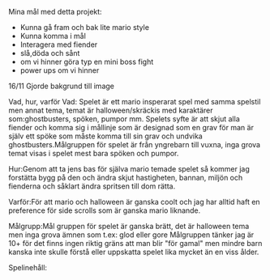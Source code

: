 Mina mål med detta projekt:
* Kunna gå fram och bak lite mario style
* Kunna komma i mål
* Interagera med fiender
* slå,döda och sånt
* om vi hinner göra typ en mini boss fight
* power ups om vi hinner


16/11 
Gjorde bakgrund till image

Vad, hur, varför
Vad:
Spelet är ett mario insperarat spel med samma spelstil men annat tema, temat är halloween/skräckis med karaktärer som:ghostbusters, spöken, pumpor mm. Spelets syfte är att skjut alla fiender och komma sig i mållinje som är designad som en grav för man är själv ett spöke som måste komma till sin grav och undvika ghostbusters.Målgruppen för spelet är från yngrebarn till vuxna, inga grova temat visas i spelet mest bara spöken och pumpor. 

Hur:Genom att ta jens bas för själva mario temade spelet så kommer jag forstätta bygg på den och ändra skjut hastigheten, bannan, miljön och fienderna och såklart ändra spritsen till dom rätta.

Varför:För att mario och halloween är ganska coolt och jag har alltid haft en preference för side scrolls som är ganska mario liknande.

Målgrupp:Mål gruppen för spelet är ganska brätt, det är halloween tema men inga grova ämnen som t.ex: glod eller gore 
Målgruppen tänker jag är 10+ för det finns ingen riktig gräns att man blir "för gamal" men mindre barn kanska inte skulle förstå eller uppskatta spelet lika mycket än en viss ålder.

Spelinehåll:
